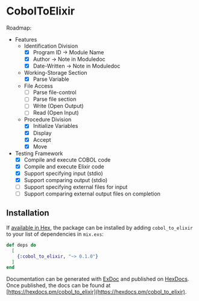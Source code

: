 # CobolToElixir

Roadmap:

- Features
  - Identification Division
    - [x] Program ID -> Module Name
    - [x] Author -> Note in Moduledoc
    - [x] Date-Written -> Note in Moduledoc
  - Working-Storage Section
    - [x] Parse Variable
  - File Access
    - [ ] Parse file-control
    - [ ] Parse file section
    - [ ] Write (Open Output)
    - [ ] Read (Open Input)
  - Procedure Division
    - [x] Initialize Variables
    - [x] Display
    - [x] Accept
    - [x] Move
- Testing Framework
  - [x] Compile and execute COBOL code
  - [x] Compile and execute Elixir code
  - [x] Support specifying input (stdio)
  - [x] Support comparing output (stdio)
  - [ ] Support specifying external files for input
  - [ ] Support comparing external output files on completion

## Installation

If [available in Hex](https://hex.pm/docs/publish), the package can be installed
by adding `cobol_to_elixir` to your list of dependencies in `mix.exs`:

```elixir
def deps do
  [
    {:cobol_to_elixir, "~> 0.1.0"}
  ]
end
```

Documentation can be generated with [ExDoc](https://github.com/elixir-lang/ex_doc)
and published on [HexDocs](https://hexdocs.pm). Once published, the docs can
be found at [https://hexdocs.pm/cobol_to_elixir](https://hexdocs.pm/cobol_to_elixir).
